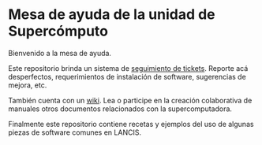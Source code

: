 # Mesa de ayuda de la unidad de Supercómputo

Bienvenido a la mesa de ayuda.

Este repositorio brinda un sistema de [seguimiento de tickets](issues). Reporte acá desperfectos, requerimientos de instalación de software, sugerencias de mejora, etc.

También cuenta con un [wiki](wiki). Lea o participe en la creación colaborativa de manuales otros documentos relacionados con la supercomputadora.

Finalmente este repositorio contiene recetas y ejemplos del uso de algunas piezas de software comunes en LANCIS. 
